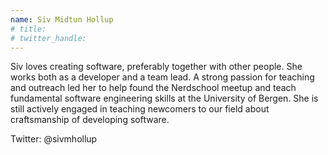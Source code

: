 ```yaml
---
name: Siv Midtun Hollup
# title: 
# twitter_handle: 
---
```

Siv loves creating software, preferably together with other people. She works both as a developer and a team lead. A strong passion for teaching and outreach led her to help found the Nerdschool meetup and teach fundamental software engineering skills at the University of Bergen. She is still actively engaged in teaching newcomers to our field about craftsmanship of developing software. 

Twitter: @sivmhollup 
